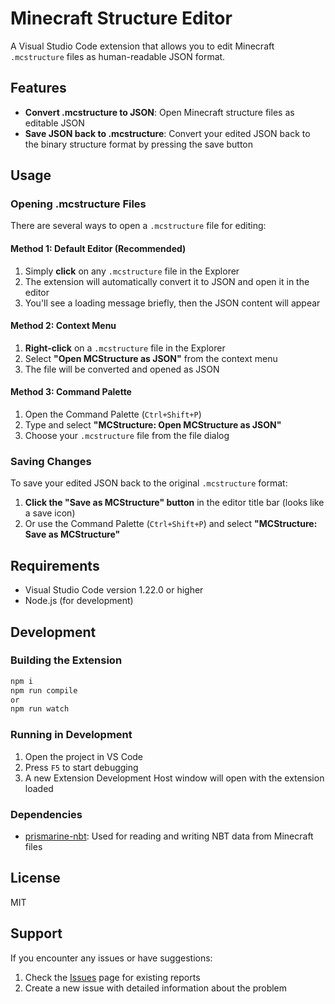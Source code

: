 # Minecraft Structure Editor

A Visual Studio Code extension that allows you to edit Minecraft `.mcstructure` files as human-readable JSON format.

## Features

- **Convert .mcstructure to JSON**: Open Minecraft structure files as editable JSON
- **Save JSON back to .mcstructure**: Convert your edited JSON back to the binary structure format by pressing the save button

## Usage

### Opening .mcstructure Files

There are several ways to open a `.mcstructure` file for editing:

#### Method 1: Default Editor (Recommended)
1. Simply **click** on any `.mcstructure` file in the Explorer
2. The extension will automatically convert it to JSON and open it in the editor
3. You'll see a loading message briefly, then the JSON content will appear

#### Method 2: Context Menu
1. **Right-click** on a `.mcstructure` file in the Explorer
2. Select **"Open MCStructure as JSON"** from the context menu
3. The file will be converted and opened as JSON

#### Method 3: Command Palette
1. Open the Command Palette (`Ctrl+Shift+P`)
2. Type and select **"MCStructure: Open MCStructure as JSON"**
3. Choose your `.mcstructure` file from the file dialog

### Saving Changes

To save your edited JSON back to the original `.mcstructure` format:

1. **Click the "Save as MCStructure" button** in the editor title bar (looks like a save icon)
2. Or use the Command Palette (`Ctrl+Shift+P`) and select **"MCStructure: Save as MCStructure"**

## Requirements

- Visual Studio Code version 1.22.0 or higher
- Node.js (for development)

## Development

### Building the Extension

```bash
npm i
npm run compile
or
npm run watch
```

### Running in Development

1. Open the project in VS Code
2. Press `F5` to start debugging
3. A new Extension Development Host window will open with the extension loaded

### Dependencies

- [prismarine-nbt](https://github.com/PrismarineJS/prismarine-nbt): Used for reading and writing NBT data from Minecraft files

## License

MIT

## Support

If you encounter any issues or have suggestions:
1. Check the [Issues](https://github.com/jeanmajid/VSCE-mcStructure-editor/issues) page for existing reports
2. Create a new issue with detailed information about the problem
